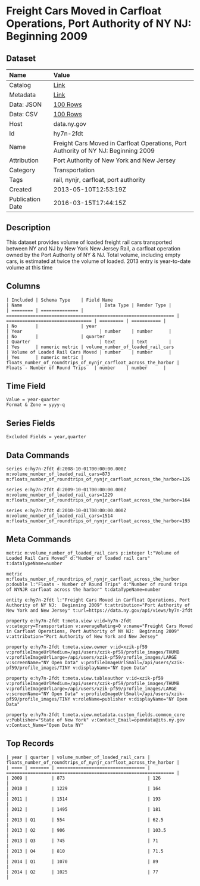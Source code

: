 # Freight Cars Moved in Carfloat Operations, Port Authority of NY NJ: Beginning 2009

## Dataset

| Name | Value |
| :--- | :---- |
| Catalog | [Link](https://catalog.data.gov/dataset/freight-cars-moved-in-carfloat-operations-port-authority-of-ny-nj-beginning-2009) |
| Metadata | [Link](https://data.ny.gov/api/views/hy7n-2fdt) |
| Data: JSON | [100 Rows](https://data.ny.gov/api/views/hy7n-2fdt/rows.json?max_rows=100) |
| Data: CSV | [100 Rows](https://data.ny.gov/api/views/hy7n-2fdt/rows.csv?max_rows=100) |
| Host | data.ny.gov |
| Id | hy7n-2fdt |
| Name | Freight Cars Moved in Carfloat Operations, Port Authority of NY NJ: Beginning 2009 |
| Attribution | Port Authority of New York and New Jersey |
| Category | Transportation |
| Tags | rail, nynjr, carfloat, port authority |
| Created | 2013-05-10T12:53:19Z |
| Publication Date | 2016-03-15T17:44:15Z |

## Description

This dataset provides volume of loaded freight rail cars transported between NY and NJ by New York New Jersey Rail, a carfloat operation owned by the Port Authority of NY & NJ. Total volume, including empty cars, is estimated at twice the volume of loaded.  2013 entry is year-to-date volume at this time

## Columns

```ls
| Included | Schema Type    | Field Name                                                      | Name                             | Data Type | Render Type |
| ======== | ============== | =============================================================== | ================================ | ========= | =========== |
| No       |                | year                                                            | Year                             | number    | number      |
| No       |                | quarter                                                         | Quarter                          | text      | text        |
| Yes      | numeric metric | volume_number_of_loaded_rail_cars                               | Volume of Loaded Rail Cars Moved | number    | number      |
| Yes      | numeric metric | floats_number_of_roundtrips_of_nynjr_carfloat_across_the_harbor | Floats - Number of Round Trips   | number    | number      |
```

## Time Field

```ls
Value = year-quarter
Format & Zone = yyyy-q
```

## Series Fields

```ls
Excluded Fields = year,quarter
```

## Data Commands

```ls
series e:hy7n-2fdt d:2008-10-01T00:00:00.000Z m:volume_number_of_loaded_rail_cars=873 m:floats_number_of_roundtrips_of_nynjr_carfloat_across_the_harbor=126

series e:hy7n-2fdt d:2009-10-01T00:00:00.000Z m:volume_number_of_loaded_rail_cars=1229 m:floats_number_of_roundtrips_of_nynjr_carfloat_across_the_harbor=164

series e:hy7n-2fdt d:2010-10-01T00:00:00.000Z m:volume_number_of_loaded_rail_cars=1514 m:floats_number_of_roundtrips_of_nynjr_carfloat_across_the_harbor=193
```

## Meta Commands

```ls
metric m:volume_number_of_loaded_rail_cars p:integer l:"Volume of Loaded Rail Cars Moved" d:"Number of loaded rail cars" t:dataTypeName=number

metric m:floats_number_of_roundtrips_of_nynjr_carfloat_across_the_harbor p:double l:"Floats - Number of Round Trips" d:"Number of round trips of NYNJR carfloat across the harbor" t:dataTypeName=number

entity e:hy7n-2fdt l:"Freight Cars Moved in Carfloat Operations, Port Authority of NY NJ:  Beginning 2009" t:attribution="Port Authority of New York and New Jersey" t:url=https://data.ny.gov/api/views/hy7n-2fdt

property e:hy7n-2fdt t:meta.view v:id=hy7n-2fdt v:category=Transportation v:averageRating=0 v:name="Freight Cars Moved in Carfloat Operations, Port Authority of NY NJ:  Beginning 2009" v:attribution="Port Authority of New York and New Jersey"

property e:hy7n-2fdt t:meta.view.owner v:id=xzik-pf59 v:profileImageUrlMedium=/api/users/xzik-pf59/profile_images/THUMB v:profileImageUrlLarge=/api/users/xzik-pf59/profile_images/LARGE v:screenName="NY Open Data" v:profileImageUrlSmall=/api/users/xzik-pf59/profile_images/TINY v:displayName="NY Open Data"

property e:hy7n-2fdt t:meta.view.tableauthor v:id=xzik-pf59 v:profileImageUrlMedium=/api/users/xzik-pf59/profile_images/THUMB v:profileImageUrlLarge=/api/users/xzik-pf59/profile_images/LARGE v:screenName="NY Open Data" v:profileImageUrlSmall=/api/users/xzik-pf59/profile_images/TINY v:roleName=publisher v:displayName="NY Open Data"

property e:hy7n-2fdt t:meta.view.metadata.custom_fields.common_core v:Publisher="State of New York" v:Contact_Email=opendata@its.ny.gov v:Contact_Name="Open Data NY"
```

## Top Records

```ls
| year | quarter | volume_number_of_loaded_rail_cars | floats_number_of_roundtrips_of_nynjr_carfloat_across_the_harbor | 
| ==== | ======= | ================================= | =============================================================== | 
| 2009 |         | 873                               | 126                                                             | 
| 2010 |         | 1229                              | 164                                                             | 
| 2011 |         | 1514                              | 193                                                             | 
| 2012 |         | 1495                              | 181                                                             | 
| 2013 | Q1      | 554                               | 62.5                                                            | 
| 2013 | Q2      | 906                               | 103.5                                                           | 
| 2013 | Q3      | 745                               | 71                                                              | 
| 2013 | Q4      | 810                               | 71.5                                                            | 
| 2014 | Q1      | 1070                              | 89                                                              | 
| 2014 | Q2      | 1025                              | 77                                                              | 
```